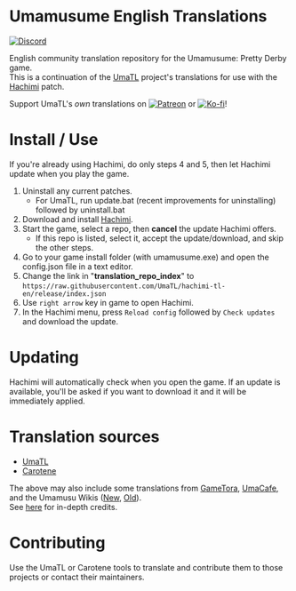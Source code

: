 # Umamusume English Translations
[![Discord](https://img.shields.io/discord/980222697151807488?logo=discord&logoColor=4bba35&label=Discord)](https://discord.gg/xBMgwh6hHY)

English community translation repository for the Umamusume: Pretty Derby game.  
This is a continuation of the [UmaTL] project's translations for use with the [Hachimi] patch.

Support UmaTL's *own* translations on [![Patreon](https://img.shields.io/badge/dynamic/json?color=%23ff424d&label=Patreon&query=data.attributes.patron_count&suffix=%20trainers&url=https%3A%2F%2Fwww.patreon.com%2Fapi%2Fcampaigns%2F2559100&style=flat-square&logo=patreon&logoColor=%23ff424d)](https://patreon.com/noccu) or [![Ko-fi](https://img.shields.io/badge/Ko--fi-Support-%2300aff1?logo=kofi&logoColor=%2300aff1)](https://ko-fi.com/noccyu)!

# Install / Use
If you're already using Hachimi, do only steps 4 and 5, then let Hachimi update when you play the game.

1. Uninstall any current patches. 
    - For UmaTL, run update.bat (recent improvements for uninstalling) followed by uninstall.bat
1. Download and install [Hachimi].
1. Start the game, select a repo, then **cancel** the update Hachimi offers.
    - If this repo is listed, select it, accept the update/download, and skip the other steps.
1. Go to your game install folder (with umamusume.exe) and open the config.json file in a text editor.
1. Change the link in "**translation_repo_index**" to `https://raw.githubusercontent.com/UmaTL/hachimi-tl-en/release/index.json`
1. Use `right arrow` key in game to open Hachimi.
1. In the Hachimi menu, press `Reload config` followed by `Check updates` and download the update.

# Updating
Hachimi will automatically check when you open the game. If an update is available, you'll be asked if you want to download it and it will be immediately applied.

# Translation sources
- [UmaTL]
- [Carotene](https://github.com/KevinVG207/Uma-Carotene-TL)

The above may also include some translations from [GameTora](https://gametora.com/umamusume), [UmaCafe](https://uma.cafe), and the Umamusu Wikis ([New](https://umamusu.wiki/Main_Page), [Old](https://umamusume.fandom.com/wiki/Uma_Musume_Wiki)).  
See [here](https://github.com/noccu/umamusu-translate/blob/master/docs/tl-progress.md) for in-depth credits.

# Contributing
Use the UmaTL or Carotene tools to translate and contribute them to those projects or contact their maintainers.

[UmaTL]: https://github.com/noccu/umamusu-translate
[Hachimi]: https://hachimi.leadrdrk.com/